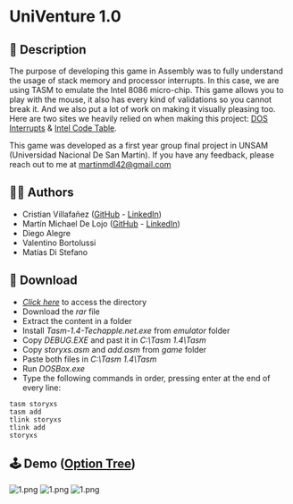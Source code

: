 # UniVenture 1.0

## 📃 Description

The purpose of developing this game in Assembly was to fully understand the usage of stack memory and processor interrupts.
In this case, we are using TASM to emulate the Intel 8086 micro-chip.
This game allows you to play with the mouse, it also has every kind of validations so you cannot break it.
And we also put a lot of work on making it visually pleasing too.
Here are two sites we heavily relied on when making this project: [DOS Interrupts](https://drive.google.com/file/d/1VC6yICbY31eBCWqrkskdBLlfypTTsCIM/view) & [Intel Code Table](https://drive.google.com/file/d/1cZCiEFFAiydObIAo6wJyvnBdnBjdcXZx/view).

This game was developed as a first year group final project in UNSAM (Universidad Nacional De San Martín).
If you have any feedback, please reach out to me at martinmdl42@gmail.com

## 👨‍💻 Authors

- Cristian Villafañez ([GitHub](https://github.com/KZvilla) - [LinkedIn](https://www.linkedin.com/in/crisvilla93/))
- Martín Michael De Lojo ([GitHub](https://www.github.com/martinmdl) - [LinkedIn](https://www.linkedin.com/in/martinmdl/))
- Diego Alegre
- Valentino Bortolussi
- Matías Di Stefano

## 💾 Download

- [*Click here*](https://drive.google.com/file/d/1x6kMkZ87AYE8qTNe7m3SXRMuJPv6f3QS/view?usp=sharing) to access the directory
- Download the *rar* file
- Extract the content in a folder
- Install *Tasm-1.4-Techapple.net.exe* from *emulator* folder
- Copy *DEBUG.EXE* and past it in *C:\Tasm 1.4\Tasm*
- Copy *storyxs.asm* and *add.asm* from *game* folder
- Paste both files in *C:\Tasm 1.4\Tasm*
- Run *DOSBox.exe*
- Type the following commands in order, pressing enter at the end of every line:
```
tasm storyxs
tasm add
tlink storyxs
tlink add
storyxs
```

## 🕹️ Demo ([Option Tree](https://drive.google.com/file/d/1jFMO5wIghs6K4XDEGhYLIGpXrGaZZ6Er/view?usp=share_link))

![1.png](https://i.postimg.cc/3Jv0YZnX/1.png)
![1.png](https://i.postimg.cc/K8hkzgHd/2.png)
![1.png](https://i.postimg.cc/g2yw629r/3.png)
